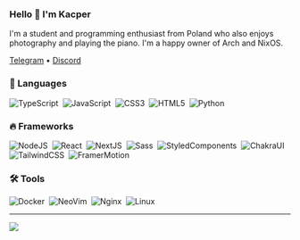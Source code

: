 ### Hello 👋 I'm Kacper

I'm a student and programming enthusiast from Poland who also enjoys photography and playing the piano. I'm a happy owner of Arch and NixOS.

[Telegram](https://t.me/kcpru) • [Discord](https://discord.com/users/493747925009039381)

### 🔮 Languages

![TypeScript](https://img.shields.io/badge/typescript-007ACC?style=for-the-badge&logo=typescript&logoColor=white)&nbsp;
![JavaScript](https://img.shields.io/badge/javascript-F7DF1E?style=for-the-badge&logo=javascript&logoColor=black)&nbsp;
![CSS3](https://img.shields.io/badge/CSS3-1572B6?style=for-the-badge&logo=css3&logoColor=white)&nbsp;
![HTML5](https://img.shields.io/badge/HTML5-E34F26?style=for-the-badge&logo=html5&logoColor=white)&nbsp;
![Python](https://img.shields.io/badge/python-306998?style=for-the-badge&logo=python&logoColor=white)&nbsp;

### 🔥 Frameworks

![NodeJS](https://img.shields.io/badge/node.js-43853D?style=for-the-badge&logo=node.js&logoColor=white)&nbsp;
![React](https://img.shields.io/badge/react-20232A?style=for-the-badge&logo=react&logoColor=61DAFB)&nbsp;
![NextJS](https://camo.githubusercontent.com/8552f38715af0ea9f364801b055f7a2448812b49075860983d53a81414349623/68747470733a2f2f696d672e736869656c64732e696f2f7374617469632f76313f7374796c653d666f722d7468652d6261646765266d6573736167653d4e6578742e6a7326636f6c6f723d303030303030266c6f676f3d4e6578742e6a73266c6f676f436f6c6f723d464646464646266c6162656c3d)&nbsp;
![Sass](https://img.shields.io/badge/sass-cf649a?style=for-the-badge&logo=sass&logoColor=white)&nbsp;
![StyledComponents](https://img.shields.io/badge/styled%20component-b22492?style=for-the-badge&logo=styledComponents&logoColor=white)&nbsp;
![ChakraUI](https://img.shields.io/badge/chakra-319795?style=for-the-badge&logo=chakra-ui&logoColor=white)&nbsp;
![TailwindCSS](https://img.shields.io/badge/Tailwind%20CSS-0ea5e9?style=for-the-badge&logo=tailwindcss&logoColor=white)&nbsp;
![FramerMotion](https://img.shields.io/badge/framer%20motion-9b25e0?style=for-the-badge&logo=framer&logoColor=white)&nbsp;


### 🛠️ Tools

![Docker](https://img.shields.io/badge/docker-2496ED?style=for-the-badge&logo=docker&logoColor=white)&nbsp;
![NeoVim](https://img.shields.io/badge/neovim-1175b1?style=for-the-badge&logo=neovim&logoColor=white)&nbsp;
![Nginx](https://img.shields.io/badge/nginx-%23009639.svg?style=for-the-badge&logo=nginx&logoColor=white)&nbsp;
![Linux](https://img.shields.io/badge/linux-bf1e5e?style=for-the-badge&logo=linux&logoColor=white)&nbsp;

---

![](https://komarev.com/ghpvc/?username=kcpru&color=red)
